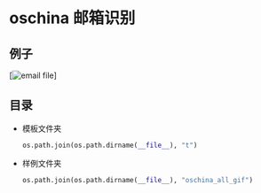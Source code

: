 oschina 邮箱识别
===============

例子
----
[![email file](https://github.com/wfirewood/oschina_email_recognition/blob/master/oschina_all_gif/1015.gif)]

目录
----

- 模板文件夹
    ```python
    os.path.join(os.path.dirname(__file__), "t")
    ```

- 样例文件夹
    ```python
    os.path.join(os.path.dirname(__file__), "oschina_all_gif")
    ```
